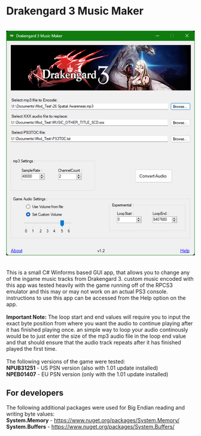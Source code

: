 # Drakengard 3 Music Maker
<br>![Image Text](app_repo_img.png)
<br><br>
<br>This is a small C# Winforms based GUI app, that allows you to change any of the ingame music tracks from Drakengard 3. custom music encoded with this app was tested heavily with the game running off of the RPCS3 emulator and this may or may not work on an actual PS3 console. instructions to use this app can be accessed from the Help option on the app.
<br><br>**Important Note:** The loop start and end values will require you to input the exact byte position from where you want the audio to continue playing after it has finished playing once. an simple way to loop your audio continously would be to just enter the size of the mp3 audio file in the loop end value and that should ensure that the audio track repeats after it has finished played the first time.
<br><br>The following versions of the game were tested:
<br>**NPUB31251** - US PSN version (also with 1.01 update installed)
<br>**NPEB01407** - EU PSN version (only with the 1.01 update installed)
<br>
## For developers
The following additional packages were used for Big Endian reading and writing byte values:
<br>**System.Memory** - https://www.nuget.org/packages/System.Memory/
<br>**System.Buffers** - https://www.nuget.org/packages/System.Buffers/
